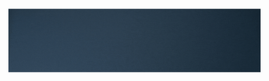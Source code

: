![alt text](https://raw.githubusercontent.com/kngatineau/kngatineau/main/github_banner_sept_20_2022.gif)

